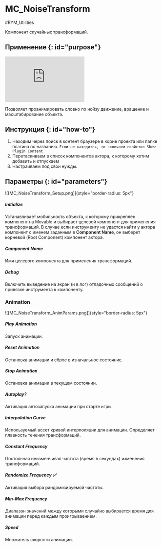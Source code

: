 # MC_NoiseTransform

#RYM_Utilities

Компонент случайных трансформаций.

## Применение {: id="purpose"}

<iframe src="https://giphy.com/embed/3orifhgq0Z0kb8qxpu" width="260" height="" style="" frameBorder="0" class="giphy-embed" allowFullScreen></iframe>

Позволяет проанимировать словно по нойзу движение, вращение и масштабирование объекта. 

## Инструкция {: id="how-to"}

1. Находим через поиск в контент браузере в корне проекта или папке плагина по названию. 
   `Если не находится, то включаем свойство Show Plugin Content`
2. Перетаскиваем в список компонентов актора, к которому хотим добавить и отпускаем
3. Настраиваем под свои нужды.


## Параметры {: id="parameters"}

![[MC_NoiseTransform_Setup.png]]{style="border-radius: 5px"}

##### Initialize
Устанавливает мобильность объекта, к которому прикреплён компонент на Movable и выбирает целевой компонент для применения трансформаций. В случае если инструменту не удастся найти у актора компонент с именем заданным в **Component Name**, он выберет корневой (Root Component) компонент актора.


##### Component Name

Имя целевого компонента для применения трансформаций.

##### Debug

Включить выведение на экран (и в лог) отладочных сообщений о привязке инструмента к компоненту.

### Animation

![[MC_NoiseTransform_AnimParams.png]]{style="border-radius: 5px"}

##### Play Animation

Запуск анимации.

##### Reset Animation

Остановка анимации и сброс в изначальное состояние.

##### Stop Animation

Остановка анимации в текущем состоянии.

##### Autoplay?

Активация автозапуска анимации при старте игры.

##### Interpolation Curve
Используемый ассет кривой интерполяции для анимации. Определяет плавность течения трансформаций.

##### Constant Frequency

Постоянная неизменчивая частота (время в секундах) изменения трансформаций.

##### Randomize Frequency ✅

Активация выбора рандомизируемой частоты.

##### Min-Max Frequency

Диапазон значений между которыми случайно выбирается время для анимации перед каждым проигрываением.

##### Speed

Множитель скорости анимации.